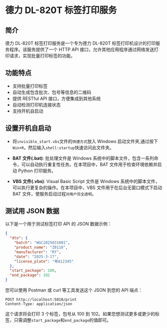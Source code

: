 # 德力 DL-820T 标签打印服务

## 简介

德力 DL-820T 标签打印服务是一个专为德力 DL-820T 标签打印机设计的打印服务程序。该服务提供了一个 HTTP API 接口，允许其他应用程序通过网络发送打印请求，实现批量打印标签的功能。

## 功能特点

- 支持批量打印标签
- 自动生成包含批次、包号等信息的二维码
- 提供 RESTful API 接口，方便集成到其他系统
- 自动检测打印机连接状态
- 支持开机自启动

## 设置开机自启动

- 将`invisible_start.vbs`文件的`快捷方式`放入 Windows 启动文件夹,通过按下`Win+R`，然后输入`shell:startup`快速访问此文件夹。

- **BAT 文件(.bat)**: 批处理文件是 Windows 系统中的脚本文件，包含一系列命令，可以自动执行重复性任务。在本项目中，BAT 文件用于检查环境依赖并启动 Python 打印服务。

- **VBS 文件(.vbs)**: Visual Basic Script 文件是 Windows 系统中的脚本文件，可以执行更复杂的操作。在本项目中，VBS 文件用于在后台无窗口模式下启动 BAT 文件，使服务启动过程`对用户完全透明`。

## 测试用 JSON 数据

以下是一个用于测试标签打印 API 的 JSON 数据示例：

```json
{
  "dto": {
    "batch": "WGC2025031801",
    "product_name": "Z0118",
    "manufacturer": "RY",
    "date": "2025-3-17",
    "license_plate": "粤A12345"
  },
  "start_package": 100,
  "end_package": 102
}
```

您可以使用 Postman 或 curl 等工具发送这个 JSON 到您的 API 端点：

```
POST http://localhost:5010/print
Content-Type: application/json
```

这个请求将会打印 3 个标签，包号从 100 到 102。如果您想测试更多或更少的标签，只需调整`start_package`和`end_package`的值即可。
